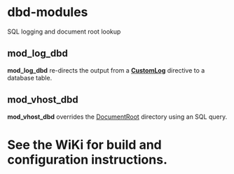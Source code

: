 # dbd-modules
SQL logging and document root lookup
## mod_log_dbd
**mod_log_dbd** re-directs the output from a **[CustomLog](http://httpd.apache.org/docs/current/mod/mod_log_config.html#customlog)** directive to a database table.

## mod_vhost_dbd
**mod_vhost_dbd** overrides the [DocumentRoot](http://httpd.apache.org/docs/current/mod/core.html#documentroot) directory using an SQL query. 

# See the WiKi for build and configuration instructions.
